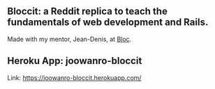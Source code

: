 ## Bloccit: a Reddit replica to teach the fundamentals of web development and Rails.
Made with my mentor, Jean-Denis, at [Bloc](http://bloc.io).

## Heroku App: joowanro-bloccit
Link: https://joowanro-bloccit.herokuapp.com/

